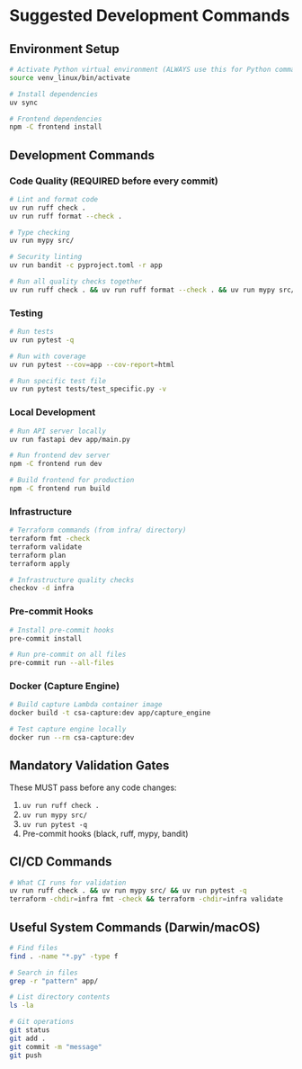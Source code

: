 # Suggested Development Commands

## Environment Setup
```bash
# Activate Python virtual environment (ALWAYS use this for Python commands)
source venv_linux/bin/activate

# Install dependencies 
uv sync

# Frontend dependencies
npm -C frontend install
```

## Development Commands

### Code Quality (REQUIRED before every commit)
```bash
# Lint and format code
uv run ruff check .
uv run ruff format --check .

# Type checking
uv run mypy src/

# Security linting
uv run bandit -c pyproject.toml -r app

# Run all quality checks together
uv run ruff check . && uv run ruff format --check . && uv run mypy src/ && uv run pytest -q
```

### Testing
```bash
# Run tests
uv run pytest -q

# Run with coverage
uv run pytest --cov=app --cov-report=html

# Run specific test file
uv run pytest tests/test_specific.py -v
```

### Local Development
```bash
# Run API server locally
uv run fastapi dev app/main.py

# Run frontend dev server
npm -C frontend run dev

# Build frontend for production
npm -C frontend run build
```

### Infrastructure
```bash
# Terraform commands (from infra/ directory)
terraform fmt -check
terraform validate  
terraform plan
terraform apply

# Infrastructure quality checks
checkov -d infra
```

### Pre-commit Hooks
```bash
# Install pre-commit hooks
pre-commit install

# Run pre-commit on all files
pre-commit run --all-files
```

### Docker (Capture Engine)
```bash
# Build capture Lambda container image
docker build -t csa-capture:dev app/capture_engine

# Test capture engine locally
docker run --rm csa-capture:dev
```

## Mandatory Validation Gates
These MUST pass before any code changes:
1. `uv run ruff check .`
2. `uv run mypy src/`  
3. `uv run pytest -q`
4. Pre-commit hooks (black, ruff, mypy, bandit)

## CI/CD Commands
```bash
# What CI runs for validation
uv run ruff check . && uv run mypy src/ && uv run pytest -q
terraform -chdir=infra fmt -check && terraform -chdir=infra validate
```

## Useful System Commands (Darwin/macOS)
```bash
# Find files
find . -name "*.py" -type f

# Search in files  
grep -r "pattern" app/

# List directory contents
ls -la

# Git operations
git status
git add .
git commit -m "message"
git push
```